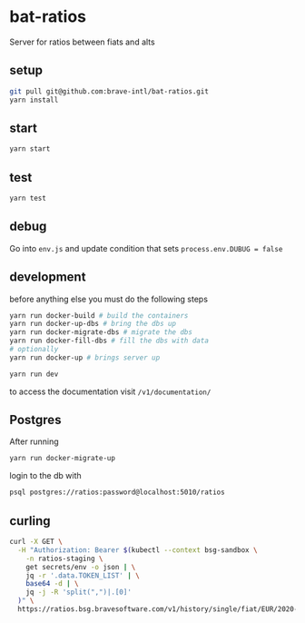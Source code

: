 # bat-ratios

Server for ratios between fiats and alts

## setup

```sh
git pull git@github.com:brave-intl/bat-ratios.git
yarn install
```

## start

```sh
yarn start
```

## test

```sh
yarn test
```

## debug
Go into `env.js` and update condition that sets `process.env.DUBUG = false`

## development

before anything else you must do the following steps
```sh
yarn run docker-build # build the containers
yarn run docker-up-dbs # bring the dbs up
yarn run docker-migrate-dbs # migrate the dbs
yarn run docker-fill-dbs # fill the dbs with data
# optionally
yarn run docker-up # brings server up
```


```sh
yarn run dev
```

to access the documentation visit `/v1/documentation/`

## Postgres

After running
```bash
yarn run docker-migrate-up
```
login to the db with
```bash
psql postgres://ratios:password@localhost:5010/ratios
```

## curling

```bash
curl -X GET \
  -H "Authorization: Bearer $(kubectl --context bsg-sandbox \
    -n ratios-staging \
    get secrets/env -o json | \
    jq -r '.data.TOKEN_LIST' | \
    base64 -d | \
    jq -j -R 'split(",")|.[0]'
  )" \
  https://ratios.bsg.bravesoftware.com/v1/history/single/fiat/EUR/2020-11-01
```
